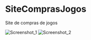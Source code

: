 # SiteComprasJogos
Site de compras de jogos

![Screenshot_1](https://user-images.githubusercontent.com/69609230/119243975-3668b700-bb42-11eb-8896-57940245eb39.png)
![Screenshot_2](https://user-images.githubusercontent.com/69609230/119243977-38cb1100-bb42-11eb-9107-74d03a5d2c24.png)
